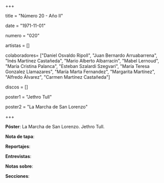 +++

title = "Número 20 - Año II"

date = "1971-11-01"

numero = "020"

artistas = []

colaboradores= ["Daniel Osvaldo Ripoll", "Juan Bernardo Arruabarrena", "Inés Martínez Castañeda", "Mario Alberto Albarracín", "Mabel Lernoud", "María Cristina Palanca", "Esteban Szalardi Szegvari", "María Teresa Gonzalez Llamazares", "María Marta Fernandez", "Margarita Martínez", "Alfredo Álvarez", "Carmen Martínez Castañeda"]

discos = []

poster1 = "Jethro Tull"

poster2 = "La Marcha de San Lorenzo"



+++

**Póster**: La Marcha de San Lorenzo. Jethro Tull.

**Nota de tapa**: 

**Reportajes**: 

**Entrevistas**: 

**Notas sobre**:

**Secciones**:
